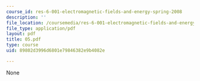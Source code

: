 ```yaml
---
course_id: res-6-001-electromagnetic-fields-and-energy-spring-2008
description: ''
file_location: /coursemedia/res-6-001-electromagnetic-fields-and-energy-spring-2008/89802d3996d6801e79846382e9b4082e_05.pdf
file_type: application/pdf
layout: pdf
title: 05.pdf
type: course
uid: 89802d3996d6801e79846382e9b4082e

---
```

None